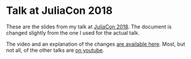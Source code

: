 # Talk at JuliaCon 2018

These are the slides from my talk at [JuliaCon 2018](http://juliacon.org/2018/). The
document is changed slightly from the one I used for the actual talk.

The video and an explanation of the changes [are available here](http://www.johnlapeyre.com/posts/my-talk-at-juliacon-2018-video/).
Most, but not all, of the other talks are [on youtube](https://www.youtube.com/playlist?list=PLP8iPy9hna6Qsq5_-zrg0NTwqDSDYtfQB).

